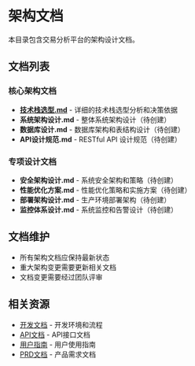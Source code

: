 # 架构文档

本目录包含交易分析平台的架构设计文档。

## 文档列表

### 核心架构文档

- **[技术栈选型.md](./技术栈选型.md)** - 详细的技术栈选型分析和决策依据
- **系统架构设计.md** - 整体系统架构设计（待创建）
- **数据库设计.md** - 数据库架构和表结构设计（待创建）
- **API设计规范.md** - RESTful API 设计规范（待创建）

### 专项设计文档

- **安全架构设计.md** - 系统安全架构和策略（待创建）
- **性能优化方案.md** - 性能优化策略和实施方案（待创建）
- **部署架构设计.md** - 生产环境部署架构（待创建）
- **监控体系设计.md** - 系统监控和告警设计（待创建）

## 文档维护

- 所有架构文档应保持最新状态
- 重大架构变更需要更新相关文档
- 文档变更需要经过团队评审

## 相关资源

- [开发文档](../development/) - 开发环境和流程
- [API文档](../api/) - API接口文档
- [用户指南](../user-guide/) - 用户使用指南
- [PRD文档](../prd/) - 产品需求文档
